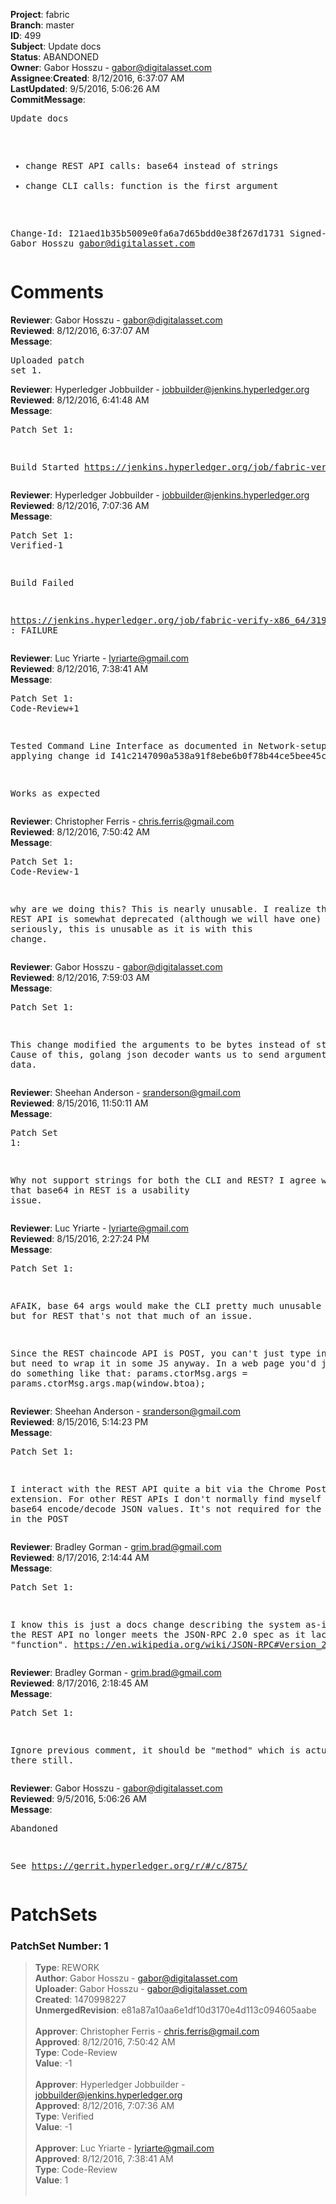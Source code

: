 <strong>Project</strong>: fabric</br><strong>Branch</strong>: master<br><strong>ID</strong>: 499<br><strong>Subject</strong>: Update docs<br><strong>Status</strong>: ABANDONED<br><strong>Owner</strong>: Gabor Hosszu - gabor@digitalasset.com<br><strong>Assignee</strong>:<strong>Created</strong>: 8/12/2016, 6:37:07 AM<br><strong>LastUpdated</strong>: 9/5/2016, 5:06:26 AM<br><strong>CommitMessage</strong>:<br><pre>Update docs

- change REST API calls: base64 instead of strings
- change CLI calls: function is the first argument

Change-Id: I21aed1b35b5009e0fa6a7d65bdd0e38f267d1731
Signed-off-by: Gabor Hosszu <gabor@digitalasset.com>
</pre><h1>Comments</h1><strong>Reviewer</strong>: Gabor Hosszu - gabor@digitalasset.com<br><strong>Reviewed</strong>: 8/12/2016, 6:37:07 AM<br><strong>Message</strong>: <pre>Uploaded patch set 1.</pre><strong>Reviewer</strong>: Hyperledger Jobbuilder - jobbuilder@jenkins.hyperledger.org<br><strong>Reviewed</strong>: 8/12/2016, 6:41:48 AM<br><strong>Message</strong>: <pre>Patch Set 1:

Build Started https://jenkins.hyperledger.org/job/fabric-verify-x86_64/319/</pre><strong>Reviewer</strong>: Hyperledger Jobbuilder - jobbuilder@jenkins.hyperledger.org<br><strong>Reviewed</strong>: 8/12/2016, 7:07:36 AM<br><strong>Message</strong>: <pre>Patch Set 1: Verified-1

Build Failed 

https://jenkins.hyperledger.org/job/fabric-verify-x86_64/319/ : FAILURE</pre><strong>Reviewer</strong>: Luc Yriarte - lyriarte@gmail.com<br><strong>Reviewed</strong>: 8/12/2016, 7:38:41 AM<br><strong>Message</strong>: <pre>Patch Set 1: Code-Review+1

Tested Command Line Interface as documented in Network-setup.md after applying change id I41c2147090a538a91f8ebe6b0f78b44ce5bee45c

Works as expected</pre><strong>Reviewer</strong>: Christopher Ferris - chris.ferris@gmail.com<br><strong>Reviewed</strong>: 8/12/2016, 7:50:42 AM<br><strong>Message</strong>: <pre>Patch Set 1: Code-Review-1

why are we doing this? This is nearly unusable. I realize that the REST API is somewhat deprecated (although we will have one) but seriously, this is unusable as it is with this change.</pre><strong>Reviewer</strong>: Gabor Hosszu - gabor@digitalasset.com<br><strong>Reviewed</strong>: 8/12/2016, 7:59:03 AM<br><strong>Message</strong>: <pre>Patch Set 1:

This change modified the arguments to be bytes instead of string https://gerrit.hyperledger.org/r/#/c/317/ Cause of this, golang json decoder wants us to send arguments as base64 data.</pre><strong>Reviewer</strong>: Sheehan Anderson - sranderson@gmail.com<br><strong>Reviewed</strong>: 8/15/2016, 11:50:11 AM<br><strong>Message</strong>: <pre>Patch Set 1:

Why not support strings for both the CLI and REST? I agree with Crhis that base64 in REST is a usability issue.</pre><strong>Reviewer</strong>: Luc Yriarte - lyriarte@gmail.com<br><strong>Reviewed</strong>: 8/15/2016, 2:27:24 PM<br><strong>Message</strong>: <pre>Patch Set 1:

AFAIK, base 64 args would make the CLI pretty much unusable indeed, but for REST that's not that much of an issue.

Since the REST chaincode API is POST, you can't just type in an URL but need to wrap it in some JS anyway. In a web page you'd just have to do something like that:
params.ctorMsg.args = params.ctorMsg.args.map(window.btoa);</pre><strong>Reviewer</strong>: Sheehan Anderson - sranderson@gmail.com<br><strong>Reviewed</strong>: 8/15/2016, 5:14:23 PM<br><strong>Message</strong>: <pre>Patch Set 1:

I interact with the REST API quite a bit via the Chrome Postman extension.  For other REST APIs I don't normally find myself have to base64 encode/decode JSON values. It's not required for the other values in the POST</pre><strong>Reviewer</strong>: Bradley Gorman - grim.brad@gmail.com<br><strong>Reviewed</strong>: 8/17/2016, 2:14:44 AM<br><strong>Message</strong>: <pre>Patch Set 1:

I know this is just a docs change describing the system as-is, but the REST API no longer meets the JSON-RPC 2.0 spec as it lacks a "function".
https://en.wikipedia.org/wiki/JSON-RPC#Version_2.0</pre><strong>Reviewer</strong>: Bradley Gorman - grim.brad@gmail.com<br><strong>Reviewed</strong>: 8/17/2016, 2:18:45 AM<br><strong>Message</strong>: <pre>Patch Set 1:

Ignore previous comment, it should be "method" which is actually there still.</pre><strong>Reviewer</strong>: Gabor Hosszu - gabor@digitalasset.com<br><strong>Reviewed</strong>: 9/5/2016, 5:06:26 AM<br><strong>Message</strong>: <pre>Abandoned

See https://gerrit.hyperledger.org/r/#/c/875/</pre><h1>PatchSets</h1><h3>PatchSet Number: 1</h3><blockquote><strong>Type</strong>: REWORK<br><strong>Author</strong>: Gabor Hosszu - gabor@digitalasset.com<br><strong>Uploader</strong>: Gabor Hosszu - gabor@digitalasset.com<br><strong>Created</strong>: 1470998227<br><strong>UnmergedRevision</strong>: e81a87a10aa6e1df10d3170e4d113c094605aabe<br><br><strong>Approver</strong>: Christopher Ferris - chris.ferris@gmail.com<br><strong>Approved</strong>: 8/12/2016, 7:50:42 AM<br><strong>Type</strong>: Code-Review<br><strong>Value</strong>: -1<br><br><strong>Approver</strong>: Hyperledger Jobbuilder - jobbuilder@jenkins.hyperledger.org<br><strong>Approved</strong>: 8/12/2016, 7:07:36 AM<br><strong>Type</strong>: Verified<br><strong>Value</strong>: -1<br><br><strong>Approver</strong>: Luc Yriarte - lyriarte@gmail.com<br><strong>Approved</strong>: 8/12/2016, 7:38:41 AM<br><strong>Type</strong>: Code-Review<br><strong>Value</strong>: 1<br><br></blockquote>